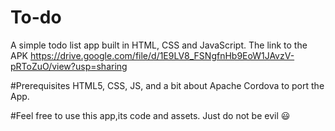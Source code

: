 ﻿# To-do
A simple todo list app built in HTML, CSS and JavaScript.
The link to the APK https://drive.google.com/file/d/1E9LV8_FSNgfnHb9EoW1JAvzV-pRToZuO/view?usp=sharing

#Prerequisites
HTML5, CSS, JS, and a bit about Apache Cordova to port the App.

#Feel free to use this app,its code and assets. Just do not be evil :smiley:
